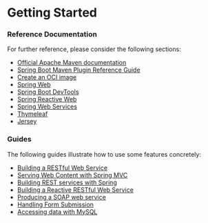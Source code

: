 # Getting Started

### Reference Documentation
For further reference, please consider the following sections:

* [Official Apache Maven documentation](https://maven.apache.org/guides/index.html)
* [Spring Boot Maven Plugin Reference Guide](https://docs.spring.io/spring-boot/docs/2.7.7-SNAPSHOT/maven-plugin/reference/html/)
* [Create an OCI image](https://docs.spring.io/spring-boot/docs/2.7.7-SNAPSHOT/maven-plugin/reference/html/#build-image)
* [Spring Web](https://docs.spring.io/spring-boot/docs/2.7.7-SNAPSHOT/reference/htmlsingle/#web)
* [Spring Boot DevTools](https://docs.spring.io/spring-boot/docs/2.7.7-SNAPSHOT/reference/htmlsingle/#using.devtools)
* [Spring Reactive Web](https://docs.spring.io/spring-boot/docs/2.7.7-SNAPSHOT/reference/htmlsingle/#web.reactive)
* [Spring Web Services](https://docs.spring.io/spring-boot/docs/2.7.7-SNAPSHOT/reference/htmlsingle/#io.webservices)
* [Thymeleaf](https://docs.spring.io/spring-boot/docs/2.7.7-SNAPSHOT/reference/htmlsingle/#web.servlet.spring-mvc.template-engines)
* [Jersey](https://docs.spring.io/spring-boot/docs/2.7.7-SNAPSHOT/reference/htmlsingle/#web.servlet.jersey)

### Guides
The following guides illustrate how to use some features concretely:

* [Building a RESTful Web Service](https://spring.io/guides/gs/rest-service/)
* [Serving Web Content with Spring MVC](https://spring.io/guides/gs/serving-web-content/)
* [Building REST services with Spring](https://spring.io/guides/tutorials/rest/)
* [Building a Reactive RESTful Web Service](https://spring.io/guides/gs/reactive-rest-service/)
* [Producing a SOAP web service](https://spring.io/guides/gs/producing-web-service/)
* [Handling Form Submission](https://spring.io/guides/gs/handling-form-submission/)
* [Accessing data with MySQL](https://spring.io/guides/gs/accessing-data-mysql/)

